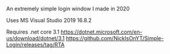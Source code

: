 An extremely simple login window I made in 2020

Uses MS Visual Studio 2019 16.8.2

Requires .net core 3.1
https://dotnet.microsoft.com/en-us/download/dotnet/3.1
https://github.com/NickIsOnYT/Simple-Login/releases/tag/RTA
